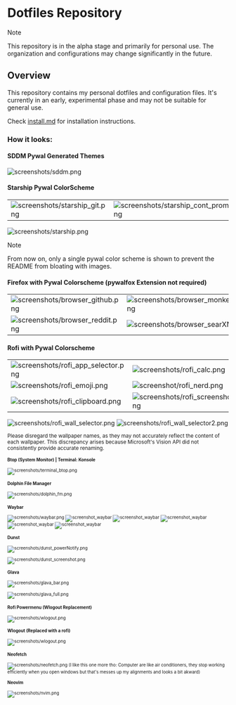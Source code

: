 # Dotfiles Repository

> [!NOTE]  
> This repository is in the alpha stage and primarily for personal use. The organization and configurations may change significantly in the future.

## Overview

This repository contains my personal dotfiles and configuration files. It's currently in an early, experimental phase and may not be suitable for general use.

Check [install.md](install.md) for installation instructions.
 
### How it looks:

#### SDDM Pywal Generated Themes

![screenshots/sddm.png](screenshots/sddm.png)

#### Starship Pywal ColorScheme
|||
|-|-|
|![screenshots/starship_git.png](screenshots/starship_git.png)|![screenshots/starship_cont_prompt.png](screenshots/starship_cont_prompt.png)|

![screenshots/starship.png](screenshots/starship.png)

> [!NOTE]  
> From now on, only a single pywal color scheme is shown to prevent the README from bloating with images.

#### Firefox with Pywal Colorscheme (pywalfox Extension not required)
|||
|---|---|
|![screenshots/browser_github.png](screenshots/browser_github.png)|![screenshots/browser_monkeytype.png](screenshots/browser_monkeytype.png)|
|![screenshots/browser_reddit.png](screenshots/browser_reddit.png)|![screenshots/browser_searXNG.png](screenshots/browser_searXNG.png)|

#### Rofi with Pywal Colorscheme
|||
|---|---|
![screenshots/rofi_app_selector.png](screenshots/rofi_app_selector.png)|![screenshots/rofi_calc.png](screenshots/rofi_calc.png)|
|![screenshots/rofi_emoji.png](screenshots/rofi_emoji.png)| ![screenshot/rofi_nerd.png](screenshots/rofi_nerd.png)|
|![screenshots/rofi_clipboard.png](screenshots/rofi_clipboard.png)|![screenshots/rofi_screenshot.png](screenshots/rofi_screenshot.png)|

![screenshots/rofi_wall_selector.png](screenshots/rofi_wall_selector.png)
![screenshots/rofi_wall_selector2.png](screenshots/rofi_wall_selector2.png)

<small>Please disregard the wallpaper names, as they may not accurately reflect the content of each wallpaper. This discrepancy arises because Microsoft's Vision API did not consistently provide accurate renaming.<small>

#### Btop (System Monitor) | Terminal: Konsole
![screenshots/terminal_btop.png](screenshots/terminal_btop.png)

#### Dolphin File Manager
![screenshots/dolphin_fm.png](screenshots/dolphin_fm.png)

#### Waybar
![screenshots/waybar.png](screenshots/waybar.png)
![screenshot_waybar](screenshots/waybar_arrow_centered_light.png)
![screenshot_waybar](screenshots/waybar_slash_light.png)
![screenshot_waybar](screenshots/waybar_arrow_default.png)
![screenshot_waybar](screenshots/waybar_arrow_centered_dark.png)
![screenshot_waybar](screenshots/waybar_slash_dark.png)


#### Dunst
![screenshots/dunst_powerNotify.png](screenshots/dunst_powerNotify.png)

![screenshots/dunst_screenshot.png](screenshots/dunst_screenshot.png)

#### Glava
![screenshots/glava_bar.png](screenshots/glava_bar.png)

![screenshots/glava_full.png](screenshots/glava_full.png)

#### Rofi Powermenu (Wlogout Replacement)
![screenshots/wlogout.png](screenshots/rofi_powermenu.png)

#### Wlogout (Replaced with a rofi)
![screenshots/wlogout.png](screenshots/wlogout.png)

#### Neofetch
![screenshots/neofetch.png](screenshots/neofetch.png)
(I like this one more tho: Computer are like air conditioners, they stop working efficiently when you open windows but that's messes up my alignments and looks a bit akward)

#### Neovim
![screenshots/nvim.png](screenshots/nvim.png)
